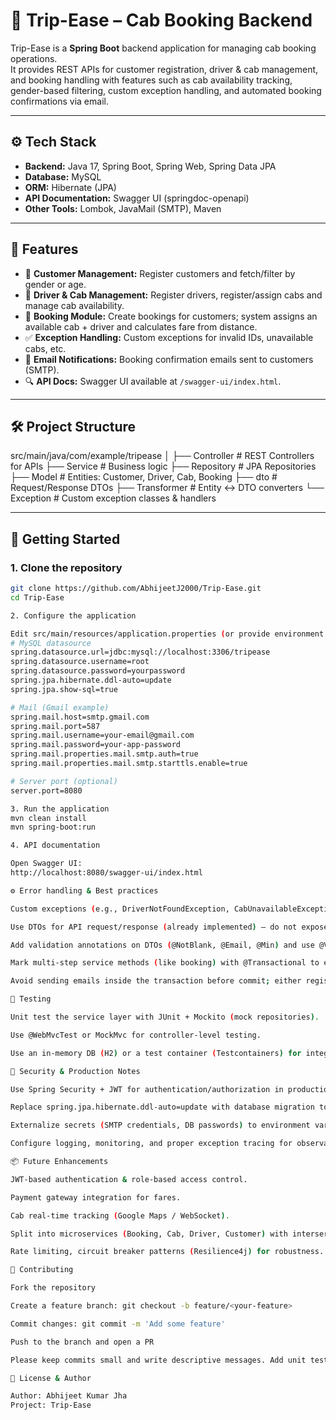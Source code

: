 # 🚖 Trip-Ease – Cab Booking Backend

Trip-Ease is a **Spring Boot** backend application for managing cab booking operations.  
It provides REST APIs for customer registration, driver & cab management, and booking handling with features such as cab availability tracking, gender-based filtering, custom exception handling, and automated booking confirmations via email.

---

## ⚙️ Tech Stack

- **Backend:** Java 17, Spring Boot, Spring Web, Spring Data JPA  
- **Database:** MySQL  
- **ORM:** Hibernate (JPA)  
- **API Documentation:** Swagger UI (springdoc-openapi)  
- **Other Tools:** Lombok, JavaMail (SMTP), Maven

---

## 📌 Features

- 👤 **Customer Management:** Register customers and fetch/filter by gender or age.  
- 🚕 **Driver & Cab Management:** Register drivers, register/assign cabs and manage cab availability.  
- 📑 **Booking Module:** Create bookings for customers; system assigns an available cab + driver and calculates fare from distance.  
- ✅ **Exception Handling:** Custom exceptions for invalid IDs, unavailable cabs, etc.  
- 📧 **Email Notifications:** Booking confirmation emails sent to customers (SMTP).  
- 🔍 **API Docs:** Swagger UI available at `/swagger-ui/index.html`.

---

## 🛠️ Project Structure
src/main/java/com/example/tripease
│
├── Controller # REST Controllers for APIs
├── Service # Business logic
├── Repository # JPA Repositories
├── Model # Entities: Customer, Driver, Cab, Booking
├── dto # Request/Response DTOs
├── Transformer # Entity <-> DTO converters
└── Exception # Custom exception classes & handlers

---

## 🚀 Getting Started

### 1. Clone the repository
```bash
git clone https://github.com/AbhijeetJ2000/Trip-Ease.git
cd Trip-Ease

2. Configure the application

Edit src/main/resources/application.properties (or provide environment variables). Example properties:
# MySQL datasource
spring.datasource.url=jdbc:mysql://localhost:3306/tripease
spring.datasource.username=root
spring.datasource.password=yourpassword
spring.jpa.hibernate.ddl-auto=update
spring.jpa.show-sql=true

# Mail (Gmail example)
spring.mail.host=smtp.gmail.com
spring.mail.port=587
spring.mail.username=your-email@gmail.com
spring.mail.password=your-app-password
spring.mail.properties.mail.smtp.auth=true
spring.mail.properties.mail.smtp.starttls.enable=true

# Server port (optional)
server.port=8080

3. Run the application
mvn clean install
mvn spring-boot:run

4. API documentation

Open Swagger UI:
http://localhost:8080/swagger-ui/index.html

⚙️ Error handling & Best practices

Custom exceptions (e.g., DriverNotFoundException, CabUnavailableException) should be annotated with @ResponseStatus or handled centrally via @RestControllerAdvice to map exceptions to proper HTTP status codes and JSON error bodies.

Use DTOs for API request/response (already implemented) — do not expose JPA entities directly to avoid over-posting and leaking internals.

Add validation annotations on DTOs (@NotBlank, @Email, @Min) and use @Valid in controller method signatures.

Mark multi-step service methods (like booking) with @Transactional to ensure atomicity.

Avoid sending emails inside the transaction before commit; either register an after-commit callback or publish an event consumed after commit.

🧪 Testing

Unit test the service layer with JUnit + Mockito (mock repositories).

Use @WebMvcTest or MockMvc for controller-level testing.

Use an in-memory DB (H2) or a test container (Testcontainers) for integration tests.

🔐 Security & Production Notes

Use Spring Security + JWT for authentication/authorization in production.

Replace spring.jpa.hibernate.ddl-auto=update with database migration tools (Flyway or Liquibase) for controlled schema changes.

Externalize secrets (SMTP credentials, DB passwords) to environment variables or secret managers (Vault, AWS Secrets Manager).

Configure logging, monitoring, and proper exception tracing for observability (ELK/Prometheus/Grafana).

📦 Future Enhancements

JWT-based authentication & role-based access control.

Payment gateway integration for fares.

Cab real-time tracking (Google Maps / WebSocket).

Split into microservices (Booking, Cab, Driver, Customer) with interservice communication (REST or messaging).

Rate limiting, circuit breaker patterns (Resilience4j) for robustness.

🤝 Contributing

Fork the repository

Create a feature branch: git checkout -b feature/<your-feature>

Commit changes: git commit -m 'Add some feature'

Push to the branch and open a PR

Please keep commits small and write descriptive messages. Add unit tests for new behavior.

🧾 License & Author

Author: Abhijeet Kumar Jha
Project: Trip-Ease

